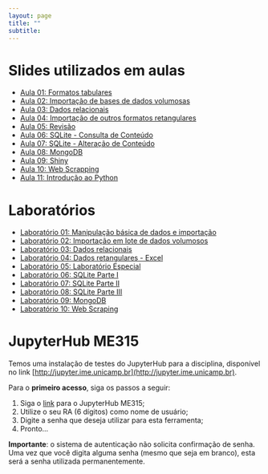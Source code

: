 ```yaml
---
layout: page
title: ""
subtitle:
---
```


# Slides utilizados em aulas

- [Aula 01: Formatos tabulares](aulas/aula01.pdf)
- [Aula 02: Importação de bases de dados volumosas](aulas/aula02.pdf)
- [Aula 03: Dados relacionais](aulas/aula03.pdf)
- [Aula 04: Importação de outros formatos retangulares](aulas/aula04.pdf)
- [Aula 05: Revisão](aulas/aula05.pdf)
- [Aula 06: SQLite - Consulta de Conteúdo](aulas/aula06.pdf)
- [Aula 07: SQLite - Alteração de Conteúdo](aulas/aula07.pdf)
- [Aula 08: MongoDB](aulas/aula08.pdf)
- [Aula 09: Shiny](aulas/aula09.pdf)
- [Aula 10: Web Scrapping](aulas/aula10.pdf)
- [Aula 11: Introdução ao Python](aulas/aula11.pdf)

# Laboratórios

- [Laboratório 01: Manipulação básica de dados e importação](laboratorios/lab01.html)
- [Laboratório 02: Importação em lote de dados volumosos](laboratorios/lab02.html)
- [Laboratório 03: Dados relacionais](laboratorios/lab03.html)
- [Laboratório 04: Dados retangulares - Excel](laboratorios/lab04.html)
- [Laboratório 05: Laboratório Especial](laboratorios/labEsp.pdf)
- [Laboratório 06: SQLite Parte I](laboratorios/lab06.html)
- [Laboratório 07: SQLite Parte II](laboratorios/lab07.html)
- [Laboratório 08: SQLite Parte III](laboratorios/lab08.html)
- [Laboratório 09: MongoDB](laboratorios/lab09.html)
- [Laboratório 10: Web Scraping](laboratorios/lab10.html)

# JupyterHub ME315

Temos uma instalação de testes do JupyterHub para a disciplina, disponível no link [http://jupyter.ime.unicamp.br](http://jupyter.ime.unicamp.br).

Para o **primeiro acesso**, siga os passos a seguir:

1. Siga o [link](http://jupyter.ime.unicamp.br) para o JupyterHub ME315;
2. Utilize o seu RA (6 dígitos) como nome de usuário;
3. Digite a senha que deseja utilizar para esta ferramenta;
4. Pronto...

**Importante**: o sistema de autenticação não solicita confirmação de senha. Uma vez que você digita alguma senha (mesmo que seja em branco), esta será a senha utilizada permanentemente.
